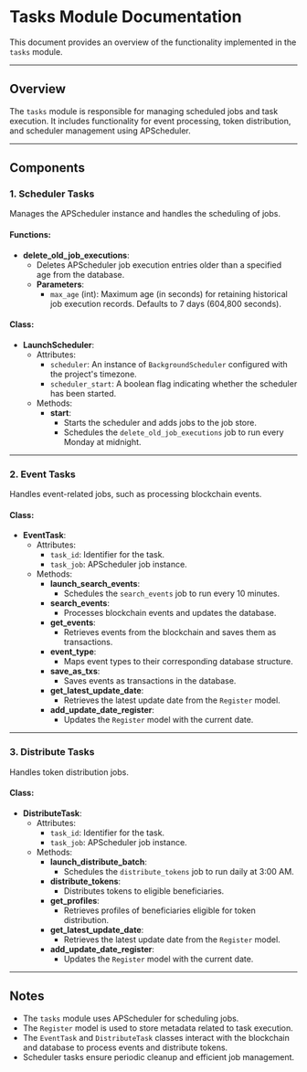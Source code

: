 # Tasks Module Documentation

This document provides an overview of the functionality implemented in the `tasks` module.

---

## Overview

The `tasks` module is responsible for managing scheduled jobs and task execution. It includes functionality for event processing, token distribution, and scheduler management using APScheduler.

---

## Components

### 1. **Scheduler Tasks**
Manages the APScheduler instance and handles the scheduling of jobs.

#### Functions:
- **delete_old_job_executions**:
  - Deletes APScheduler job execution entries older than a specified age from the database.
  - **Parameters**:
    - `max_age` (int): Maximum age (in seconds) for retaining historical job execution records. Defaults to 7 days (604,800 seconds).

#### Class:
- **LaunchScheduler**:
  - Attributes:
    - `scheduler`: An instance of `BackgroundScheduler` configured with the project's timezone.
    - `scheduler_start`: A boolean flag indicating whether the scheduler has been started.
  - Methods:
    - **start**:
      - Starts the scheduler and adds jobs to the job store.
      - Schedules the `delete_old_job_executions` job to run every Monday at midnight.

---

### 2. **Event Tasks**
Handles event-related jobs, such as processing blockchain events.

#### Class:
- **EventTask**:
  - Attributes:
    - `task_id`: Identifier for the task.
    - `task_job`: APScheduler job instance.
  - Methods:
    - **launch_search_events**:
      - Schedules the `search_events` job to run every 10 minutes.
    - **search_events**:
      - Processes blockchain events and updates the database.
    - **get_events**:
      - Retrieves events from the blockchain and saves them as transactions.
    - **event_type**:
      - Maps event types to their corresponding database structure.
    - **save_as_txs**:
      - Saves events as transactions in the database.
    - **get_latest_update_date**:
      - Retrieves the latest update date from the `Register` model.
    - **add_update_date_register**:
      - Updates the `Register` model with the current date.

---

### 3. **Distribute Tasks**
Handles token distribution jobs.

#### Class:
- **DistributeTask**:
  - Attributes:
    - `task_id`: Identifier for the task.
    - `task_job`: APScheduler job instance.
  - Methods:
    - **launch_distribute_batch**:
      - Schedules the `distribute_tokens` job to run daily at 3:00 AM.
    - **distribute_tokens**:
      - Distributes tokens to eligible beneficiaries.
    - **get_profiles**:
      - Retrieves profiles of beneficiaries eligible for token distribution.
    - **get_latest_update_date**:
      - Retrieves the latest update date from the `Register` model.
    - **add_update_date_register**:
      - Updates the `Register` model with the current date.

---

## Notes

- The `tasks` module uses APScheduler for scheduling jobs.
- The `Register` model is used to store metadata related to task execution.
- The `EventTask` and `DistributeTask` classes interact with the blockchain and database to process events and distribute tokens.
- Scheduler tasks ensure periodic cleanup and efficient job management.